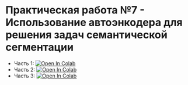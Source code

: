 # Практическая работа №7 -  Использование автоэнкодера для решения задач семантической сегментации
- Часть 1: [![Open In Colab](https://colab.research.google.com/assets/colab-badge.svg)](https://githubtocolab.com/Flexlug/DeepLearning/blob/main/Homework7/Homework7Part1.ipynb)
- Часть 2: [![Open In Colab](https://colab.research.google.com/assets/colab-badge.svg)](https://githubtocolab.com/Flexlug/DeepLearning/blob/main/Homework7/Homework7Part2.ipynb)
- Часть 3: [![Open In Colab](https://colab.research.google.com/assets/colab-badge.svg)](https://githubtocolab.com/Flexlug/DeepLearning/blob/main/Homework7/Homework7Part3.ipynb)